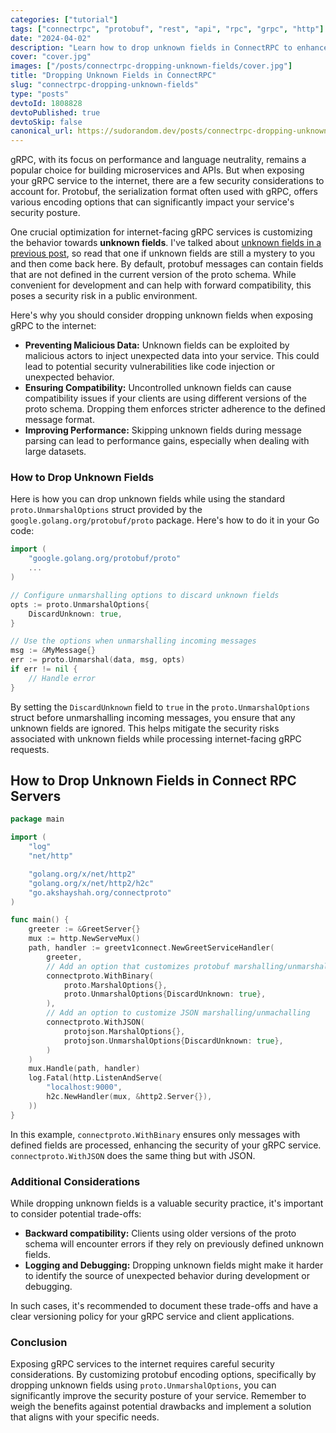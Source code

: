```yaml
---
categories: ["tutorial"]
tags: ["connectrpc", "protobuf", "rest", "api", "rpc", "grpc", "http"]
date: "2024-04-02"
description: "Learn how to drop unknown fields in ConnectRPC to enhance the security of your gRPC services exposed to the internet."
cover: "cover.jpg"
images: ["/posts/connectrpc-dropping-unknown-fields/cover.jpg"]
title: "Dropping Unknown Fields in ConnectRPC"
slug: "connectrpc-dropping-unknown-fields"
type: "posts"
devtoId: 1808828
devtoPublished: true
devtoSkip: false
canonical_url: https://sudorandom.dev/posts/connectrpc-dropping-unknown-fields
---
```


gRPC, with its focus on performance and language neutrality, remains a popular choice for building microservices and APIs. But when exposing your gRPC service to the internet, there are a few security considerations to account for. Protobuf, the serialization format often used with gRPC, offers various encoding options that can significantly impact your service's security posture. 

One crucial optimization for internet-facing gRPC services is customizing the behavior towards **unknown fields**. I've talked about [unknown fields in a previous post](/posts/protobuf-unknown-fields/), so read that one if unknown fields are still a mystery to you and then come back here. By default, protobuf messages can contain fields that are not defined in the current version of the proto schema. While convenient for development and can help with forward compatibility, this poses a security risk in a public environment.

Here's why you should consider dropping unknown fields when exposing gRPC to the internet:

* **Preventing Malicious Data:** Unknown fields can be exploited by malicious actors to inject unexpected data into your service. This could lead to potential security vulnerabilities like code injection or unexpected behavior.
* **Ensuring Compatibility:** Uncontrolled unknown fields can cause compatibility issues if your clients are using different versions of the proto schema. Dropping them enforces stricter adherence to the defined message format.
* **Improving Performance:** Skipping unknown fields during message parsing can lead to performance gains, especially when dealing with large datasets.

### How to Drop Unknown Fields

Here is how you can drop unknown fields while using the standard `proto.UnmarshalOptions` struct provided by the `google.golang.org/protobuf/proto` package. Here's how to do it in your Go code:

```go
import (
	"google.golang.org/protobuf/proto"
	...
)

// Configure unmarshalling options to discard unknown fields
opts := proto.UnmarshalOptions{
	DiscardUnknown: true,
}

// Use the options when unmarshalling incoming messages
msg := &MyMessage{}
err := proto.Unmarshal(data, msg, opts)
if err != nil {
	// Handle error
}
```

By setting the `DiscardUnknown` field to `true` in the `proto.UnmarshalOptions` struct before unmarshalling incoming messages, you ensure that any unknown fields are ignored. This helps mitigate the security risks associated with unknown fields while processing internet-facing gRPC requests.

## How to Drop Unknown Fields in Connect RPC Servers

```go
package main

import (
	"log"
	"net/http"

	"golang.org/x/net/http2"
	"golang.org/x/net/http2/h2c"
	"go.akshayshah.org/connectproto"
)

func main() {
	greeter := &GreetServer{}
	mux := http.NewServeMux()
	path, handler := greetv1connect.NewGreetServiceHandler(
		greeter,
		// Add an option that customizes protobuf marshalling/unmarshalling behavior
		connectproto.WithBinary(
			proto.MarshalOptions{},
			proto.UnmarshalOptions{DiscardUnknown: true},
		),
		// Add an option to customize JSON marshalling/unmachalling
		connectproto.WithJSON(
			protojson.MarshalOptions{},
			protojson.UnmarshalOptions{DiscardUnknown: true},
		)
	)
	mux.Handle(path, handler)
	log.Fatal(http.ListenAndServe(
		"localhost:9000",
		h2c.NewHandler(mux, &http2.Server{}),
	))
}
```
In this example, `connectproto.WithBinary` ensures only messages with defined fields are processed, enhancing the security of your gRPC service. `connectproto.WithJSON` does the same thing but with JSON.

### Additional Considerations

While dropping unknown fields is a valuable security practice, it's important to consider potential trade-offs:

* **Backward compatibility:** Clients using older versions of the proto schema will encounter errors if they rely on previously defined unknown fields. 
* **Logging and Debugging:** Dropping unknown fields might make it harder to identify the source of unexpected behavior during development or debugging.

In such cases, it's recommended to document these trade-offs and have a clear versioning policy for your gRPC service and client applications.

### Conclusion

Exposing gRPC services to the internet requires careful security considerations. By customizing protobuf encoding options, specifically by dropping unknown fields using `proto.UnmarshalOptions`, you can significantly improve the security posture of your service. Remember to weigh the benefits against potential drawbacks and implement a solution that aligns with your specific needs.
